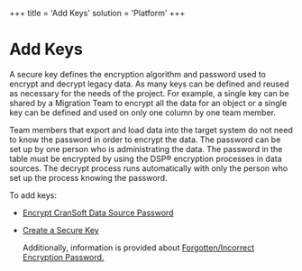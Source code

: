 +++
title = 'Add Keys'
solution = 'Platform'
+++

# Add Keys

A secure key defines the encryption algorithm and password used to
encrypt and decrypt legacy data. As many keys can be defined and reused
as necessary for the needs of the project. For example, a single key can
be shared by a Migration Team to encrypt all the data for an object or a
single key can be defined and used on only one column by one team
member.

Team members that export and load data into the target system do not
need to know the password in order to encrypt the data. The password can
be set up by one person who is administrating the data. The password in
the table must be encrypted by using the DSP® encryption processes in
data sources. The decrypt process runs automatically with only the
person who set up the process knowing the password.

To add keys:

  - [Encrypt CranSoft Data Source
    Password](Encrypt_CranSoft_Data_Source_Password)

  - [Create a Secure Key](Create_a_Secure_Key)
    
    Additionally, information is provided about [Forgotten/Incorrect
    Encryption
    Password.](Forgotten_Incorrect_Encryption%20Passwords)
